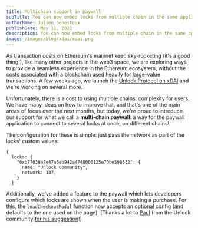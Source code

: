 ```yaml
---
title: Multichain support in paywall
subTitle: You can now embed locks from multiple chain in the same application!
authorName: Julien Genestoux
publishDate: May 11, 2021
description: You can now embed locks from multiple chain in the same application! Also, you can customize the configuration for the checkout modal, independently of the paywall configuration!
image: /images/blog/xdai/xdai.png
---
```


As transaction costs on Ethereum's mainnet keep sky-rocketing (it's a good thing!), like many other projects in the web3 space, we are exploring ways to provide a seamless experience in the Ethereum ecosystem, without the costs associated with a blockchain used heavily for large-value transactions. A few weeks ago, we launch the [Unlock Protocol on xDAI](/blog/xdai) and we're working on several more.

Unfortunately, there is a cost to using multiple chains: complexity for users. We have many ideas on how to improve that, and that's one of the main areas of focus over the next months, but today, we're proud to introduce our support for what we call a **multi-chain paywall**: a way for the paywall application to connect to several locks at once, on different chains!

The configuration for these is simple: just pass the network as part of the locks' custom values:

```
{
  locks: {
    "0xb77030a7e47a5eb942a4748000125e70be598632": {
      name: "Unlock Community",
      network: 137,
    }
  }
```

Additionally, we've added a feature to the paywall which lets developers configure which locks are shown when the user is making a purchase. For this, the `loadCheckoutModal` function now accepts an optional config (and defaults to the one used on the page). [Thanks a lot to [Paul](https://twitter.com/pswgnr) from the Unlock community [for his suggestion](https://github.com/unlock-protocol/unlock/issues/7072)!]
